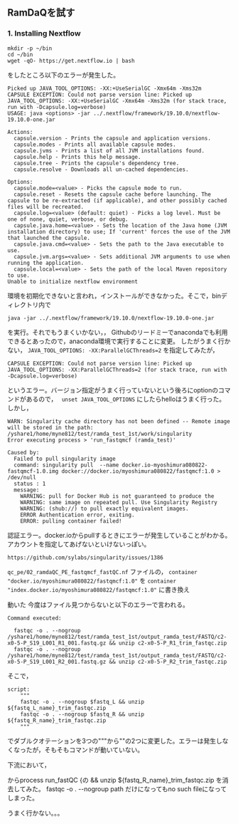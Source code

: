 ## RamDaQを試す
### 1. Installing Nextflow
```
mkdir -p ~/bin
cd ~/bin
wget -qO- https://get.nextflow.io | bash
```
をしたところ以下のエラーが発生した。
```
Picked up JAVA_TOOL_OPTIONS: -XX:+UseSerialGC -Xmx64m -Xms32m
CAPSULE EXCEPTION: Could not parse version line: Picked up JAVA_TOOL_OPTIONS: -XX:+UseSerialGC -Xmx64m -Xms32m (for stack trace, run with -Dcapsule.log=verbose)
USAGE: java <options> -jar ../.nextflow/framework/19.10.0/nextflow-19.10.0-one.jar

Actions:
  capsule.version - Prints the capsule and application versions.
  capsule.modes - Prints all available capsule modes.
  capsule.jvms - Prints a list of all JVM installations found.
  capsule.help - Prints this help message.
  capsule.tree - Prints the capsule's dependency tree.
  capsule.resolve - Downloads all un-cached dependencies.

Options:
  capsule.mode=<value> - Picks the capsule mode to run.
  capsule.reset - Resets the capsule cache before launching. The capsule to be re-extracted (if applicable), and other possibly cached files will be recreated.
  capsule.log=<value> (default: quiet) - Picks a log level. Must be one of none, quiet, verbose, or debug.
  capsule.java.home=<value> - Sets the location of the Java home (JVM installation directory) to use; If 'current' forces the use of the JVM that launched the capsule.
  capsule.java.cmd=<value> - Sets the path to the Java executable to use.
  capsule.jvm.args=<value> - Sets additional JVM arguments to use when running the application.
  capsule.local=<value> - Sets the path of the local Maven repository to use.
Unable to initialize nextflow environment
```

環境を初期化できないと言われ，インストールができなかった。そこで，binディレクトリ内で
```
java -jar ../.nextflow/framework/19.10.0/nextflow-19.10.0-one.jar
```
を実行。それでもうまくいかない，，
Githubのリードミーでanacondaでも利用できるとあったので，anaconda環境で実行することに変更。
したがうまく行かない，
`JAVA_TOOL_OPTIONS: -XX:ParallelGCThreads=2` を指定してみたが，
```
CAPSULE EXCEPTION: Could not parse version line: Picked up JAVA_TOOL_OPTIONS: -XX:ParallelGCThreads=2 (for stack trace, run with -Dcapsule.log=verbose)
```
というエラー。バージョン指定がうまく行っていないという後ろにoptionのコマンドがあるので，　
`unset JAVA_TOOL_OPTIONS`
にしたらhelloはうまく行った。　
しかし，
```
WARN: Singularity cache directory has not been defined -- Remote image will be stored in the path: /yshare1/home/myne812/test/ramda_test_1st/work/singularity
Error executing process > 'run_fastqmcf (ramda_test)'

Caused by:
  Failed to pull singularity image
  command: singularity pull  --name docker.io-myoshimura080822-fastqmcf-1.0.img docker://docker.io/myoshimura080822/fastqmcf:1.0 > /dev/null
  status : 1
  message:
    WARNING: pull for Docker Hub is not guaranteed to produce the
    WARNING: same image on repeated pull. Use Singularity Registry
    WARNING: (shub://) to pull exactly equivalent images.
    ERROR Authentication error, exiting.
    ERROR: pulling container failed!
```
認証エラー。docker.ioからpullするときにエラーが発生していることがわかる。アカウントを指定してあげないといけないっぽい。　
```
https://github.com/sylabs/singularity/issues/1386
```  
`qc_pe/02_ramdaQC_PE_fastqmcf_fastQC.nf` ファイルの，
`container "docker.io/myoshimura080822/fastqmcf:1.0"` を
`container "index.docker.io/myoshimura080822/fastqmcf:1.0"` に書き換え

動いた
今度はファイル見つからないと以下のエラーで言われる。
```
Command executed:

  fastqc -o . --nogroup /yshare1/home/myne812/test/ramda_test_1st/output_ramda_test/FASTQ/c2-x0-5-P_S19_L001_R1_001.fastq.gz && unzip c2-x0-5-P_R1_trim_fastqc.zip
  fastqc -o . --nogroup /yshare1/home/myne812/test/ramda_test_1st/output_ramda_test/FASTQ/c2-x0-5-P_S19_L001_R2_001.fastq.gz && unzip c2-x0-5-P_R2_trim_fastqc.zip
```
そこで，
```
script:
    """
    fastqc -o . --nogroup $fastq_L && unzip ${fastq_L_name}_trim_fastqc.zip
    fastqc -o . --nogroup $fastq_R && unzip ${fastq_R_name}_trim_fastqc.zip
    """
```
でダブルクオテーションを3つの"""から""の2つに変更した。エラーは発生しなくなったが，そもそもコマンドが動いていない。

下流において，

からprocess run_fastQC {の
&& unzip ${fastq_R_name}_trim_fastqc.zip
を消去してみた。
fastqc -o . --nogroup path だけになってもno such fileになってしまった。

うまく行かない。。。
